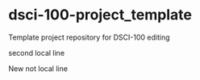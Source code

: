 # dsci-100-project_template
Template project repository for DSCI-100
editing

second local line

New not local line
